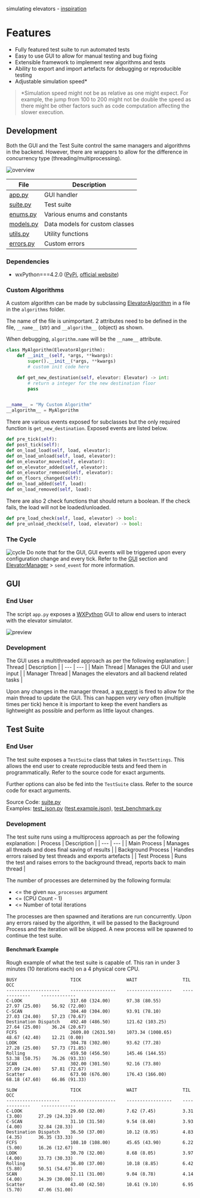 simulating elevators - [inspiration](https://youtu.be/xOayymoIl8U)


# Features
- Fully featured test suite to run automated tests
- Easy to use GUI to allow for manual testing and bug fixing
- Extensible framework to implement new algorithms and tests
- Ability to export and import artefacts for debugging or reproducible testing
- Adjustable simulation speed*

> *Simulation speed might not be as relative as one might expect. For example, the jump from 100 to 200 might not be double the speed as there might be other factors such as code computation affecting the slower execution.

## Development

Both the GUI and the Test Suite control the same managers and algorithms in the backend. However, there are wrappers to allow for the difference in concurrency type (threading/multiprocessing).

![overview](images/overview.svg)

| File | Description |
| --- | --- |
| [app.py](/app.py) | GUI handler |
| [suite.py](/suite.py) | Test suite |
| [enums.py](/enums.py) | Various enums and constants |
| [models.py](/models.py) | Data models for custom classes |
| [utils.py](/utils.py) | Utility functions |
| [errors.py](/errors.py) | Custom errors |

### Dependencies
- wxPython===4.2.0 ([PyPi](https://pypi.org/project/wxPython/4.2.0/), [official website](https://wxpython.org/pages/downloads/index.html))

### Custom Algorithms

A custom algorithm can be made by subclassing [ElevatorAlgorithm](/models.py) in a file in the `algorithms` folder.

The name of the file is unimportant. 2 attributes need to be defined in the file, `__name__` (str) and `__algorithm__` (object) as shown.

When debugging, `algorithm.name` will be the `__name__` attribute.

```python
class MyAlgorithm(ElevatorAlgorithm):
    def __init__(self, *args, **kwargs):
        super().__init__(*args, **kwargs)
        # custom init code here

    def get_new_destination(self, elevator: Elevator) -> int:
        # return a integer for the new destination floor
        pass


__name__ = "My Custom Algorithm"
__algorithm__ = MyAlgorithm
```

There are various events exposed for subclasses but the only required function is `get_new_destination`. Exposed events are listed below.

```python
def pre_tick(self):
def post_tick(self):
def on_load_load(self, load, elevator):
def on_load_unload(self, load, elevator):
def on_elevator_move(self, elevator):
def on_elevator_added(self, elevator):
def on_elevator_removed(self, elevator):
def on_floors_changed(self):
def on_load_added(self, load):
def on_load_removed(self, load):
```

There are also 2 check functions that should return a boolean. If the check fails, the load will not be loaded/unloaded.
```python
def pre_load_check(self, load, elevator) -> bool:
def pre_unload_check(self, load, elevator) -> bool:
```

### The Cycle

![cycle](images/cycle.svg)
Do note that for the GUI, GUI events will be triggered upon every configuration change and every tick. Refer to the [GUI](#gui) section and [ElevatorManager](/models.py) > `send_event` for more information.

## GUI

### End User

The script `app.py` exposes a [WXPython](https://www.wxpython.org/) GUI to allow end users to interact with the elevator simulator. 

![preview](images/preview.gif)

### Development

The GUI uses a multithreaded approach as per the following explanation:
| Thread | Description |
| --- | --- |
| Main Thread | Manages the GUI and user input |
| Manager Thread | Manages the elevators and all backend related tasks |

Upon any changes in the manager thread, a [wx event](https://docs.wxpython.org/events_overview.html) is fired to allow for the main thread to update the GUI. This can happen *very very* often (multiple times per tick) hence it is important to keep the event handlers as lightweight as possible and perform as little layout changes.

## Test Suite


### End User

The test suite exposes a `TestSuite` class that takes in `TestSettings`. This allows the end user to create reproducible tests and feed them in programmatically. Refer to the source code for exact arguments.

Further options can also be fed into the `TestSuite` class. Refer to the source code for exact arguments.

Source Code: [suite.py](/suite.py)    
Examples: [test_json.py](/test_json.py) ([test.example.json](/test.example.json)), [test_benchmark.py](/test_benchmark.py)

### Development

The test suite runs using a multiprocess approach as per the following explanation:
| Process | Description |
| --- | --- |
| Main Process | Manages all threads and does final saving of results |
| Background Process | Handles errors raised by test threads and exports artefacts |
| Test Process | Runs the test and raises errors to the background thread, reports back to main thread |

The number of processes are determined by the following formula:
- <= the given `max_processes` argument
- <= (CPU Count - 1)
- <= Number of total iterations

The processes are then spawned and iterations are run concurrently. Upon any errors raised by the algorithm, it will be passed to the Background Process and the iteration will be skipped. A new process will be spawned to continue the test suite.

#### Benchmark Example

Rough example of what the test suite is capable of. This ran in under 3 minutes (10 iterations each) on a 4 physical core CPU.

```
BUSY                    TICK                 WAIT                 TIL              OCC
--------------------    -----------------    -----------------    -------------    -------------
C-LOOK                  317.60 (324.00)      97.38 (80.55)        27.97 (25.00)    56.92 (72.00)
C-SCAN                  304.40 (304.00)      93.91 (78.10)        27.03 (24.00)    57.23 (70.67)
Destination Dispatch    492.40 (486.50)      121.62 (103.25)      27.64 (25.00)    36.24 (20.67)
FCFS                    2609.80 (2631.50)    1073.34 (1008.65)    48.67 (42.40)    12.21 (0.00)
LOOK                    304.78 (302.00)      93.62 (77.28)        27.28 (25.00)    57.73 (71.85)
Rolling                 459.50 (456.50)      145.46 (144.55)      53.38 (50.75)    76.26 (93.33)
SCAN                    302.00 (301.50)      92.16 (73.80)        27.09 (24.00)    57.81 (72.67)
Scatter                 673.90 (676.00)      176.43 (166.00)      68.18 (47.60)    66.86 (91.33)

SLOW                    TICK                 WAIT                 TIL              OCC
--------------------    -----------------    -----------------    -------------    -------------
C-LOOK                  29.60 (32.00)        7.62 (7.45)          3.31 (3.00)      27.29 (24.33)
C-SCAN                  31.10 (31.50)        9.54 (8.60)          3.93 (4.00)      32.84 (28.33)
Destination Dispatch    36.50 (37.00)        10.12 (8.95)         4.83 (4.35)      36.35 (33.33)
FCFS                    108.10 (108.00)      45.65 (43.90)        6.22 (5.00)      16.26 (12.67)
LOOK                    30.70 (32.00)        8.68 (8.05)          3.97 (4.00)      33.73 (30.33)
Rolling                 36.80 (37.00)        10.18 (8.85)         6.42 (5.80)      50.51 (54.67)
SCAN                    32.11 (31.00)        9.04 (8.78)          4.14 (4.00)      34.39 (30.00)
Scatter                 43.40 (42.50)        10.61 (9.10)         6.95 (5.70)      47.06 (51.00)

```